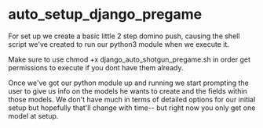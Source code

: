 # auto_setup_django_pregame


For set up we create a basic little 2 step domino push, causing the shell script we've 
created to run our python3 module when we execute it.

Make sure to use chmod +x django_auto_shotgun_pregame.sh in order get permissions
to execute if you dont have them already.



Once we've got our python module up and running we start prompting the user to give us
info on the models he wants to create and the fields within those models.  We don't have
much in terms of detailed options for our initial setup but hopefully that'll change with
time-- but right now you only get one model at setup.


